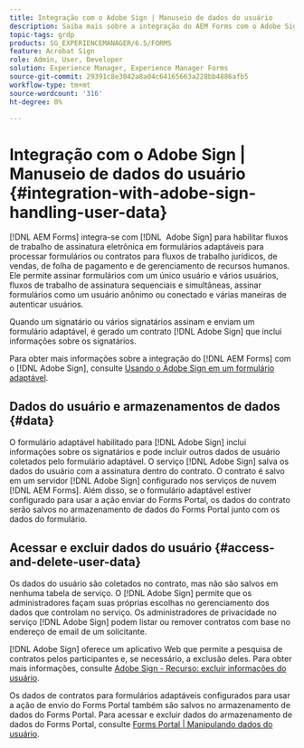 ```yaml
---
title: Integração com o Adobe Sign | Manuseio de dados do usuário
description: Saiba mais sobre a integração do AEM Forms com o Adobe Sign para obter assinaturas eletrônicas em formulários adaptáveis. Ele oferece suporte a várias opções de assinatura para vários workflows.
topic-tags: grdp
products: SG_EXPERIENCEMANAGER/6.5/FORMS
feature: Acrobat Sign
role: Admin, User, Developer
solution: Experience Manager, Experience Manager Forms
source-git-commit: 29391c8e3042a8a04c64165663a228bb4886afb5
workflow-type: tm+mt
source-wordcount: '316'
ht-degree: 0%

---
```


# Integração com o Adobe Sign | Manuseio de dados do usuário {#integration-with-adobe-sign-handling-user-data}

[!DNL AEM Forms] integra-se com [!DNL &#x200B; Adobe Sign] para habilitar fluxos de trabalho de assinatura eletrônica em formulários adaptáveis para processar formulários ou contratos para fluxos de trabalho jurídicos, de vendas, de folha de pagamento e de gerenciamento de recursos humanos. Ele permite assinar formulários com um único usuário e vários usuários, fluxos de trabalho de assinatura sequenciais e simultâneas, assinar formulários como um usuário anônimo ou conectado e várias maneiras de autenticar usuários.

Quando um signatário ou vários signatários assinam e enviam um formulário adaptável, é gerado um contrato [!DNL Adobe Sign] que inclui informações sobre os signatários.

Para obter mais informações sobre a integração do [!DNL AEM Forms] com o [!DNL Adobe Sign], consulte [Usando o Adobe Sign em um formulário adaptável](/help/forms/using/working-with-adobe-sign.md).

## Dados do usuário e armazenamentos de dados {#data}

O formulário adaptável habilitado para [!DNL Adobe Sign] inclui informações sobre os signatários e pode incluir outros dados de usuário coletados pelo formulário adaptável. O serviço [!DNL Adobe Sign] salva os dados do usuário com a assinatura dentro do contrato. O contrato é salvo em um servidor [!DNL Adobe Sign] configurado nos serviços de nuvem [!DNL AEM Forms]. Além disso, se o formulário adaptável estiver configurado para usar a ação enviar do Forms Portal, os dados do contrato serão salvos no armazenamento de dados do Forms Portal junto com os dados do formulário.

## Acessar e excluir dados do usuário {#access-and-delete-user-data}

Os dados do usuário são coletados no contrato, mas não são salvos em nenhuma tabela de serviço. O [!DNL Adobe Sign] permite que os administradores façam suas próprias escolhas no gerenciamento dos dados que controlam no serviço. Os administradores de privacidade no serviço [!DNL Adobe Sign] podem listar ou remover contratos com base no endereço de email de um solicitante.

[!DNL Adobe Sign] oferece um aplicativo Web que permite a pesquisa de contratos pelos participantes e, se necessário, a exclusão deles. Para obter mais informações, consulte [Adobe Sign - Recurso: excluir informações do usuário](https://helpx.adobe.com/br/sign/help/adobesign_gdpr_user_deletion.html).

Os dados de contratos para formulários adaptáveis configurados para usar a ação de envio do Forms Portal também são salvos no armazenamento de dados do Forms Portal. Para acessar e excluir dados do armazenamento de dados do Forms Portal, consulte [Forms Portal | Manipulando dados do usuário](/help/forms/using/forms-portal-handling-user-data.md).
